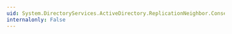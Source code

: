 ```yaml
---
uid: System.DirectoryServices.ActiveDirectory.ReplicationNeighbor.ConsecutiveFailureCount
internalonly: False
---
```

